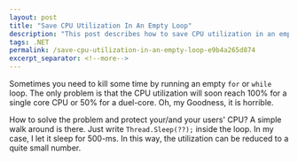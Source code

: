 ```yaml
---
layout: post
title: "Save CPU Utilization In An Empty Loop"
description: "This post describes how to save CPU utilization in an empty loop."
tags: .NET
permalink: /save-cpu-utilization-in-an-empty-loop-e9b4a265d874
excerpt_separator: <!--more-->
---
```

Sometimes you need to kill some time by running an empty `for` or `while` loop. The only problem is that the CPU utilization will soon reach 100% for a single core CPU or 50% for a duel-core. Oh, my Goodness, it is horrible.

How to solve the problem and protect your/and your users' CPU? A simple walk around is there. Just write `Thread.Sleep(??);` inside the loop. In my case, I let it sleep for 500-ms. In this way, the utilization can be reduced to a quite small number.
<!--more-->
